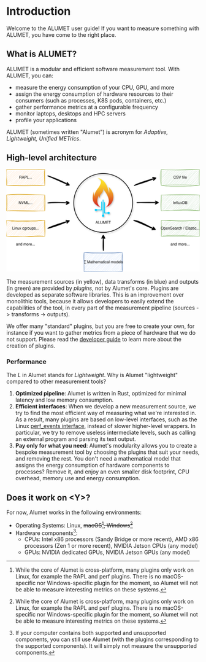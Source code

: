 # Introduction

Welcome to the ALUMET user guide!
If you want to measure something with ALUMET, you have come to the right place.

## What is ALUMET?

ALUMET is a modular and efficient software measurement tool. With ALUMET, you can:
- measure the energy consumption of your CPU, GPU, and more
- assign the energy consumption of hardware resources to their consumers (such as processes, K8S pods, containers, etc.)
- gather performance metrics at a configurable frequency
- monitor laptops, desktops and HPC servers
- profile your applications

ALUMET (sometimes written "Alumet") is acronym for _Adaptive, Lightweight, Unified METrics_.

## High-level architecture

![Diagram of Alumet (high-level view)](images/alumet-high-level-view.svg)

The measurement sources (in yellow), data transforms (in blue) and outputs (in green) are provided by _plugins_, not by Alumet's core.
Plugins are developed as separate software libraries. This is an improvement over monolithic tools, because it allows developers to easily extend the capabilities of the tool,
in every part of the measurement pipeline (sources -> transforms -> outputs).

We offer many "standard" plugins, but you are free to create your own, for instance if you want to gather metrics from a piece of hardware that we do not support. Please read the [developer guide](todo) to learn more about the creation of plugins.

### Performance 

The _L_ in Alumet stands for _Lightweight_. Why is Alumet "lightweight" compared to other measurement tools?
1. **Optimized pipeline**: Alumet is written in Rust, optimized for minimal latency and low memory consumption.
2. **Efficient interfaces**: When we develop a new measurement source, we try to find the most efficient way of measuring what we're interested in. As a result, many plugins are based on low-level interfaces, such as the Linux [perf_events interface](https://man.archlinux.org/man/perf_event_open.2.fr), instead of slower higher-level wrappers. In particular, we try to remove useless intermediate levels, such as calling an external program and parsing its text output.
3. **Pay only for what you need**: Alumet's modularity allows you to create a bespoke measurement tool by choosing the plugins that suit your needs, and removing the rest. You don't need a mathematical model that assigns the energy consumption of hardware components to processes? Remove it, and enjoy an even smaller disk footprint, CPU overhead, memory use and energy consumption.

## Does it work on \<Y>\?

For now, Alumet works in the following environments:
- Operating Systems: Linux, ~~macOS[^os], Windows[^os]~~
- Hardware components[^component]:
    - CPUs: Intel x86 processors (Sandy Bridge or more recent), AMD x86 processors (Zen 1 or more recent), NVIDIA Jetson CPUs (any model)
    - GPUs: NVIDIA dedicated GPUs, NVIDIA Jetson GPUs (any model)

[^os]: While the core of Alumet is cross-platform, many plugins only work on Linux, for example the RAPL and perf plugins. There is no macOS-specific nor Windows-specific plugin for the moment, so Alumet will not be able to measure interesting metrics on these systems.

[^component]: If your computer contains both supported and unsupported components, you can still use Alumet (with the plugins corresponding to the supported components). It will simply not measure the unsupported components.
